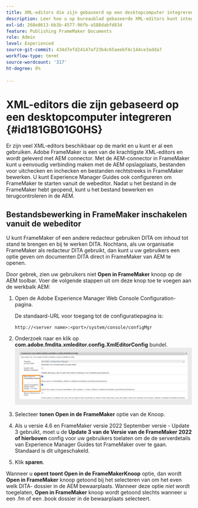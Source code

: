 ```yaml
---
title: XML-editors die zijn gebaseerd op een desktopcomputer integreren
description: Leer hoe u op bureaublad gebaseerde XML-editors kunt integreren
exl-id: 268e8613-bb3b-4577-96fb-a588dabfd834
feature: Publishing FrameMaker Documents
role: Admin
level: Experienced
source-git-commit: 434d7efd24147af23b4c65aeebf4c144ce3adda7
workflow-type: tm+mt
source-wordcount: '317'
ht-degree: 0%

---
```


# XML-editors die zijn gebaseerd op een desktopcomputer integreren {#id181GB01G0HS}

Er zijn veel XML-editors beschikbaar op de markt en u kunt er al een gebruiken. Adobe FrameMaker is een van de krachtigste XML-editors en wordt geleverd met AEM connector. Met de AEM-connector in FrameMaker kunt u eenvoudig verbinding maken met de AEM opslagplaats, bestanden voor uitchecken en inchecken en bestanden rechtstreeks in FrameMaker bewerken. U kunt Experience Manager Guides ook configureren om FrameMaker te starten vanuit de webeditor. Nadat u het bestand in de FrameMaker hebt geopend, kunt u het bestand bewerken en terugcontroleren in de AEM.

## Bestandsbewerking in FrameMaker inschakelen vanuit de webeditor

U kunt FrameMaker of een andere redacteur gebruiken DITA om inhoud tot stand te brengen en bij te werken DITA. Nochtans, als uw organisatie FrameMaker als redacteur DITA gebruikt, dan kunt u uw gebruikers een optie geven om documenten DITA direct in FrameMaker van AEM te openen.

Door gebrek, zien uw gebruikers niet **Open in FrameMaker** knoop op de AEM toolbar. Voer de volgende stappen uit om deze knop toe te voegen aan de werkbalk AEM:

1. Open de Adobe Experience Manager Web Console Configuration-pagina.

   De standaard-URL voor toegang tot de configuratiepagina is:

   ```http
   http://<server name>:<port>/system/console/configMgr
   ```

1. Onderzoek naar en klik op **com.adobe.fmdita.xmleditor.config.XmlEditorConfig** bundel.
   ![](assets/open-in-fm-config.png)

1. Selecteer **tonen Open in de FrameMaker** optie van de Knoop.

1. Als u versie 4.6 en FrameMaker versie 2022 September versie - Update 3 gebruikt, moet u de **Update 3 van de Versie van de FrameMaker 2022 of hierboven** config voor uw gebruikers toelaten om de de serverdetails van Experience Manager Guides tot FrameMaker over te gaan. Standaard is dit uitgeschakeld.


1. Klik **sparen**.


Wanneer u **opent toont Open in de FrameMakerKnoop** optie, dan wordt **Open in FrameMaker** knoop getoond bij het selecteren van om het even welk DITA- dossier in de AEM bewaarplaats. Wanneer deze optie *niet* wordt toegelaten, **Open in FrameMaker** knoop wordt getoond slechts wanneer u een .fm of een .book dossier in de bewaarplaats selecteert.



